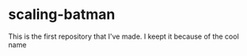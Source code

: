 scaling-batman
==============

This is the first repository that I've made.
I keept it because of the cool name
